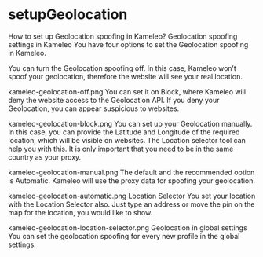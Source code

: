 # setupGeolocation
How to set up Geolocation spoofing in Kameleo?
Geolocation spoofing settings in Kameleo
You have four options to set the Geolocation spoofing in Kameleo.

You can turn the Geolocation spoofing off. In this case, Kameleo won’t spoof your geolocation, therefore the website will see your real location.

kameleo-geolocation-off.png
You can set it on Block, where Kameleo will deny the website access to the Geolocation API. If you deny your Geolocation, you can appear suspicious to websites.

kameleo-geolocation-block.png
You can set up your Geolocation manually. In this case, you can provide the Latitude and Longitude of the required location, which will be visible on websites. The Location selector tool can help you with this. It is only important that you need to be in the same country as your proxy.

kameleo-geolocation-manual.png
The default and the recommended option is Automatic. Kameleo will use the proxy data for spoofing your geolocation.

kameleo-geolocation-automatic.png
Location Selector
You set your location with the Location Selector also. Just type an address or move the pin on the map for the location, you would like to show.

kameleo-geolocation-location-selector.png
Geolocation in global settings
You can set the geolocation spoofing for every new profile in the global settings.
